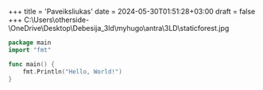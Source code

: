 +++
title = 'Paveiksliukas'
date = 2024-05-30T01:51:28+03:00
draft = false
+++
C:\Users\otherside-\OneDrive\Desktop\Debesija_3ld\myhugo\antra\3LD\staticforest.jpg


```go
package main
import "fmt"

func main() {
    fmt.Println("Hello, World!")
}